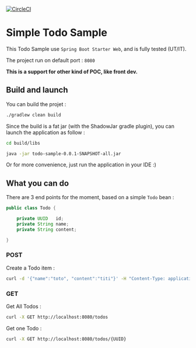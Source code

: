 [![CircleCI](https://circleci.com/gh/Tetragramato/todo-sample/tree/master.svg?style=shield)](https://circleci.com/gh/Tetragramato/todo-sample/tree/master)
# Simple Todo Sample

This Todo Sample use `Spring Boot Starter Web`, and is fully tested (UT/IT).

The project run on default port : `8080`

**This is a support for other kind of POC, like front dev.**

## Build and launch

You can build the projet :

```bash
./gradlew clean build
```

Since the build is a fat jar (with the ShadowJar gradle plugin), you can launch the application as follow :

```bash
cd build/libs

java -jar todo-sample-0.0.1-SNAPSHOT-all.jar
```

Or for more convenience, just run the application in your IDE :)

## What you can do

There are 3 end points for the moment, based on a simple `Todo` bean :

```java
public class Todo {

    private UUID   id;
    private String name;
    private String content;

}
```

### POST

Create a Todo item :

```bash
curl -d '{"name":"toto", "content":"titi"}' -H "Content-Type: application/json" -X POST http://localhost:8080/todos
```

### GET

Get All Todos :

```bash
curl -X GET http://localhost:8080/todos
```

Get one Todo :

```bash
curl -X GET http://localhost:8080/todos/{UUID}
```